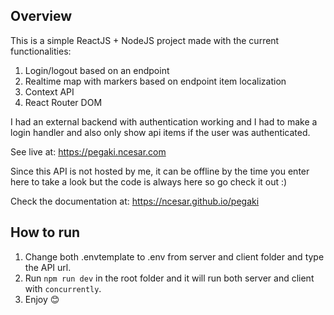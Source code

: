 ## Overview

This is a simple ReactJS + NodeJS project made with the current functionalities:

1. Login/logout based on an endpoint
2. Realtime map with markers based on endpoint item localization
3. Context API
4. React Router DOM

I had an external backend with authentication working and I had to make a login handler and also only show api items if the user was authenticated.

See live at: https://pegaki.ncesar.com

Since this API is not hosted by me, it can be offline by the time you enter here to take a look but the code is always here so go check it out :)

Check the documentation at: https://ncesar.github.io/pegaki

## How to run

1. Change both .envtemplate to .env from server and client folder and type the API url.
2. Run `npm run dev` in the root folder and it will run both server and client with `concurrently`.
3. Enjoy 😊
